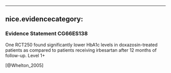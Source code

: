 
---
nice.evidencecategory: 
---

### Evidence Statement CG66ES138
One RCT250 found significantly lower HbA1c levels in doxazosin-treated patients as compared to patients receiving irbesartan after 12 months of follow-up. Level 1+

[@Whelton_2005]

